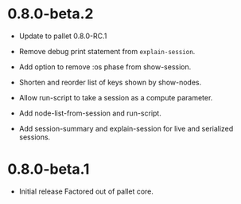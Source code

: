 # 0.8.0-beta.2

- Update to pallet 0.8.0-RC.1

- Remove debug print statement from `explain-session`.

- Add option to remove :os phase from show-session.

- Shorten and reorder list of keys shown by show-nodes.

- Allow run-script to take a session as a compute parameter.

- Add node-list-from-session and run-script.

- Add session-summary and explain-session for live and serialized sessions.

# 0.8.0-beta.1

- Initial release
  Factored out of pallet core.
